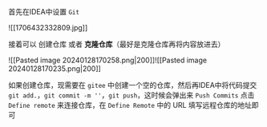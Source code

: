 首先在IDEA中设置 `Git` 

![[1706432332809.jpg]]

接着可以 创建仓库 或者 **克隆仓库**（最好是克隆仓库再将内容放进去）

![[Pasted image 20240128170258.png|200]]![[Pasted image 20240128170235.png|200]]

如果创建仓库，现需要在 `gitee` 中创建一个空的仓库，然后再IDEA中将代码提交 `git add.`，`git commit -m ''`，`git push`，这时候会弹出来 `Push Commits` 点击 `Define remote` 来连接仓库，在 `Define Remote` 中的 URL 填写远程仓库的地址即可

